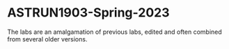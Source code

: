 # ASTRUN1903-Spring-2023

The labs are an amalgamation of previous labs, edited and often combined from several older versions.
